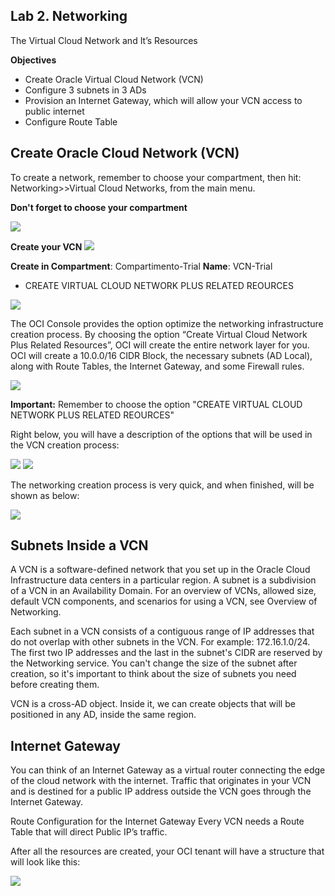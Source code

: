 
## Lab 2. Networking
The Virtual Cloud Network and It’s Resources

**Objectives**
- Create Oracle Virtual Cloud Network (VCN)
- Configure 3 subnets in 3 ADs
- Provision an Internet Gateway, which will allow your VCN access to public internet
- Configure Route Table

## Create Oracle Cloud Network (VCN)
To create a network, remember to choose your compartment, then hit:  Networking>>Virtual Cloud Networks, from the main menu.

**Don't forget to choose your compartment**

![](images/choose_compart.png)

**Create your VCN**
![](images/create_vcn.png)

**Create in Compartment**: Compartimento-Trial
**Name**: VCN-Trial
- CREATE VIRTUAL CLOUD NETWORK PLUS RELATED REOURCES

![](images/create_vcn_02.png)

The OCI Console provides the option optimize the networking infrastructure creation process. By choosing the option “Create Virtual Cloud Network Plus Related Resources”, OCI will create the entire network layer for you. OCI will create a 10.0.0/16 CIDR Block, the necessary subnets (AD Local), along with Route Tables, the Internet Gateway, and some Firewall rules.

![](images/vcn_option.png)

**Important:** Remember to choose the option "CREATE VIRTUAL CLOUD NETWORK PLUS RELATED REOURCES"

Right below, you will have a description of the options that will be used in the VCN creation process:

![](images/vcn_Resume.png)
![](images/vcn_Resume_02.png)

The networking creation process is very quick, and when finished, will be shown as below:

![](images/vcn_creation.png)

## Subnets Inside a VCN
A VCN is a software-defined network that you set up in the Oracle Cloud Infrastructure data centers in a particular region. A subnet is a subdivision of a VCN in an Availability Domain. For an overview of VCNs, allowed size, default VCN components, and scenarios for using a VCN, see Overview of Networking.

Each subnet in a VCN consists of a contiguous range of IP addresses that do not overlap with other subnets in the VCN. For example: 172.16.1.0/24. The first two IP addresses and the last in the subnet's CIDR are reserved by the Networking service. You can't change the size of the subnet after creation, so it's important to think about the size of subnets you need before creating them. 

VCN is a cross-AD object. Inside it, we can create objects that will be positioned in any AD, inside the same region.

## Internet Gateway
You can think of an Internet Gateway as a virtual router connecting the edge of the cloud network with the internet. Traffic that originates in your VCN and is destined for a public IP address outside the VCN goes through the Internet Gateway. 

Route Configuration for the Internet Gateway
Every VCN needs a Route Table that will direct Public IP’s traffic. 

After all the resources are created, your OCI tenant will have a structure that will look like this:

![](images/tenant.png)



